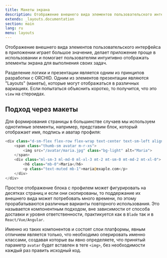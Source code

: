 ```yaml
---
title: Макеты экрана
description: Отображение внешнего вида элементов пользовательского интерфейса в приложении играет большое значение
extends: _layouts.documentation
section: main
lang: ru
menu: layouts
---
```


Отображение внешнего вида элементов пользовательского интерфейса в приложении играет большое значение, делает приложение
проще в использовании и помогает пользователям интуитивно отображать элементы экрана для выполнения своих задач.

Разделение логики и презентации является одним из принципов разработки с ORCHID.
Одним из элементов презентации являются "Layouts" (макеты), которые могут отображаться в различных вариациях.
Если попытаться объяснить коротко, то получится, что это `view` на стероидах.

## Подход через макеты

Для формирования страницы в большинстве случаев мы используем однотипные элементы, например, представим блок, который отображает имя, подпись и аватар профиля:

```php
<div class="d-sm-flex flex-row flex-wrap text-center text-sm-left align-items-center">
	<span class="thumb-sm avatar m-r-xs">
        <img src="/avatar/maria.jpg" class="bg-light" alt="Maria">
    </span>
    <div class="ml-sm-3 ml-md-0 ml-xl-3 mt-2 mt-sm-0 mt-md-2 mt-xl-0">
        <h6 class="mb-0">Maria</h6>
        <p class="text-muted mb-1">maria@exaple.com</p>
    </div>
</div>
```

Простое отображение блока с профилем может фигурировать на десятках страниц и если они скопированы, то поддержание их внешнего вида может потребовать много времени, по этому прорабатываются различные варианты повторного использования. Это называется компонентным подходом, вне зависимости от способа доставки и уровня ответственности, практикуется как в `Blade` так и в `React/Vue/Angular`. 

Именно из таких компонентов и состоят слои платформы, явным отличием является только, что необходимо оперировать именно классами, создавая которые вы явно определяете, что принятый параметр `avatar` будет вставлен в теге `<img>`, без необходимости каждый раз править исходный код.
